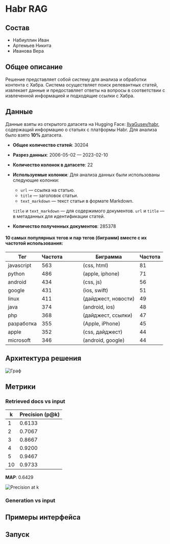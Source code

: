 # Habr RAG
## Состав
- Набиуллин Иван
- Артемьев Никита
- Иванова Вера
## Общее описание
Решение представляет собой систему для анализа и обработки контента с Хабра. Система осуществляет поиск релевантных статей, извлекает данные и предоставляет ответы на вопросы в соответствии с извлеченной информацией и подходящие ссылки с Хабра.
## Данные
Данные взяты из открытого датасета на Hugging Face: [IlyaGusev/habr](https://huggingface.co/datasets/IlyaGusev/habr), содержащий информацию о статьях с платформы Habr. Для анализа было взято **10%** датасета.
- **Общее количество статей**: 30204
- **Разрез данных**: 2006-05-02 — 2023-02-10
- **Количество колонок в датасете**: 22
- **Используемые колонки**:
Для анализа данных были использованы следующие колонки:
  - `url` — ссылка на статью.
  - `title` — заголовок статьи.
  - `text_markdown` — текст статьи в формате Markdown.

  `title` и `text_markdown` — для содержимого документов.
  `url` и `title` — в метаданных для идентификации статей.
- **Количество полученных документов**: 285378

#### 10 самых популярных тегов и пар тегов (биграмм) вместе с их частотой использования:


| **Тег**         | **Частота** |          |          |          | **Биграмма**          | **Частота** |
|------------------|------------|----------|----------|----------|------------------------|-------------|
| javascript       | 563        |          |          |          | (css, html)            | 81          |
| python           | 486        |          |          |          | (apple, iphone)        | 71          |
| android          | 434        |          |          |          | (css, js)              | 56          |
| google           | 431        |          |          |          | (ios, swift)           | 51          |
| linux            | 411        |          |          |          | (дайджест, новости)    | 49          |
| java             | 374        |          |          |          | (android, ios)         | 48          |
| php              | 368        |          |          |          | (дайджест, ссылки)     | 47          |
| разработка       | 355        |          |          |          | (Apple, iPhone)        | 45          |
| apple            | 352        |          |          |          | (css, дайджест)        | 44          |
| microsoft        | 346        |          |          |          | (android, google)      | 44          |


## Архитектура решения
![Граф](https://drive.google.com/uc?export=view&id=125f5x8xe63qahpkOmFqHY7gQwGYG9TQe)
## Метрики
### Retrieved docs vs input
| **k**  | **Precision (p@k)** |
|--------|----------------------|
| 1      | 0.6133              |
| 2      | 0.7067              |
| 3      | 0.8667              |
| 4      | 0.9200              |
| 5      | 0.9467              |
| 10     | 0.9733              |

**MAP**: 0.6429

![Precision at k](https://drive.google.com/uc?export=view&id=1-9GbsSSpT1JRNmmPsid-CL3Q7N4tv_S-)

### Generation vs input

## Примеры интерфейса 

## Запуск

